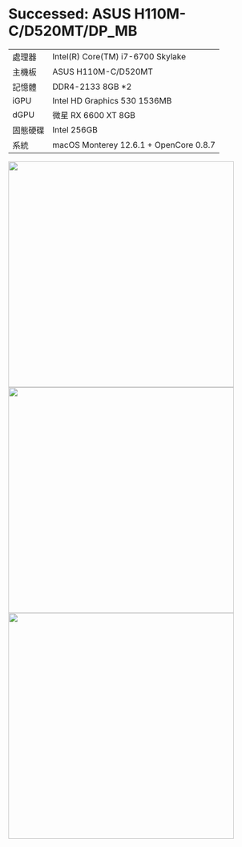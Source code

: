 # Successed: ASUS H110M-C/D520MT/DP_MB 
<table>
  <tr>
    <td>處理器</td><td>Intel(R) Core(TM) i7-6700 Skylake</td>
  </tr>
  <tr>
    <td>主機板</td><td>ASUS H110M-C/D520MT</td>
  </tr>
  <tr>  
    <td>記憶體</td><td>DDR4-2133 8GB *2</td>
  </tr>
  <tr>
    <td>iGPU</td><td>Intel HD Graphics 530 1536MB</td>
  </tr>
    <tr>
    <td>dGPU</td><td>微星 RX 6600 XT 8GB</td>
  </tr>
  <tr>  
    <td>固態硬碟</td><td>Intel 256GB</td>
  </tr>
  <tr>
    <td>系統</td><td>macOS Monterey 12.6.1 + OpenCore 0.8.7</td>
</table>
<img width="450" src="https://user-images.githubusercontent.com/79300809/204200810-b30b0d9d-e323-4e4f-b228-99be75a1aeb2.png"><br>
<img width="450" src="https://user-images.githubusercontent.com/79300809/204205199-51a6dc56-cb36-47df-9df7-99af27951a65.png"><br>
<img width="450" src="https://user-images.githubusercontent.com/79300809/207200873-5de83401-1f86-496c-9e92-242b0fc03773.jpg"><br>
